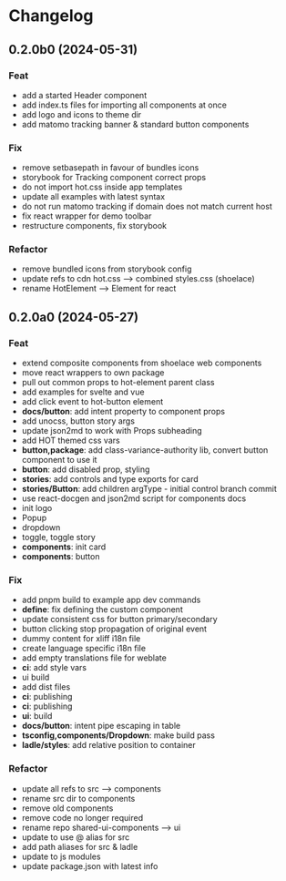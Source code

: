 # Changelog

## 0.2.0b0 (2024-05-31)

### Feat

- add a started Header component
- add index.ts files for importing all components at once
- add logo and icons to theme dir
- add matomo tracking banner & standard button components

### Fix

- remove setbasepath in favour of bundles icons
- storybook for Tracking component correct props
- do not import hot.css inside app templates
- update all examples with latest syntax
- do not run matomo tracking if domain does not match current host
- fix react wrapper for demo toolbar
- restructure components, fix storybook

### Refactor

- remove bundled icons from storybook config
- update refs to cdn hot.css --> combined styles.css (shoelace)
- rename HotElement --> Element for react

## 0.2.0a0 (2024-05-27)

### Feat

- extend composite components from shoelace web components
- move react wrappers to own package
- pull out common props to hot-element parent class
- add examples for svelte and vue
- add click event to hot-button element
- **docs/button**: add intent property to component props
- add unocss, button story args
- update json2md to work with Props subheading
- add HOT themed css vars
- **button,package**: add class-variance-authority lib, convert button component to use it
- **button**: add disabled prop, styling
- **stories**: add controls and type exports for card
- **stories/Button**: add children argType - initial control branch commit
- use react-docgen and json2md script for components docs
- init logo
- Popup
- dropdown
- toggle, toggle story
- **components**: init card
- **components**: button

### Fix

- add pnpm build to example app dev commands
- **define**: fix defining the custom component
- update consistent css for button primary/secondary
- button clicking stop propagation of original event
- dummy content for xliff i18n file
- create language specific i18n file
- add empty translations file for weblate
- **ci**: add style vars
- ui build
- add dist files
- **ci**: publishing
- **ci**: publishing
- **ui**: build
- **docs/button**: intent pipe escaping in table
- **tsconfig,components/Dropdown**: make build pass
- **ladle/styles**: add relative position to container

### Refactor

- update all refs to src --> components
- rename src dir to components
- remove old components
- remove code no longer required
- rename repo shared-ui-components --> ui
- update to use @ alias for src
- add path aliases for src & ladle
- update to js modules
- update package.json with latest info

